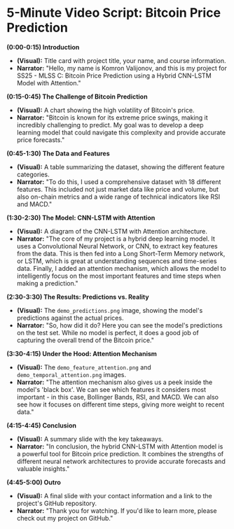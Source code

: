 
# 5-Minute Video Script: Bitcoin Price Prediction

**(0:00-0:15) Introduction**

*   **(Visual):** Title card with project title, your name, and course information.
*   **Narrator:** "Hello, my name is Komron Valijonov, and this is my project for SS25 - MLSS C: Bitcoin Price Prediction using a Hybrid CNN-LSTM Model with Attention."

**(0:15-0:45) The Challenge of Bitcoin Prediction**

*   **(Visual):** A chart showing the high volatility of Bitcoin's price.
*   **Narrator:** "Bitcoin is known for its extreme price swings, making it incredibly challenging to predict. My goal was to develop a deep learning model that could navigate this complexity and provide accurate price forecasts."

**(0:45-1:30) The Data and Features**

*   **(Visual):** A table summarizing the dataset, showing the different feature categories.
*   **Narrator:** "To do this, I used a comprehensive dataset with 18 different features. This included not just market data like price and volume, but also on-chain metrics and a wide range of technical indicators like RSI and MACD."

**(1:30-2:30) The Model: CNN-LSTM with Attention**

*   **(Visual):** A diagram of the CNN-LSTM with Attention architecture.
*   **Narrator:** "The core of my project is a hybrid deep learning model. It uses a Convolutional Neural Network, or CNN, to extract key features from the data. This is then fed into a Long Short-Term Memory network, or LSTM, which is great at understanding sequences and time-series data. Finally, I added an attention mechanism, which allows the model to intelligently focus on the most important features and time steps when making a prediction."

**(2:30-3:30) The Results: Predictions vs. Reality**

*   **(Visual):** The `demo_predictions.png` image, showing the model's predictions against the actual prices.
*   **Narrator:** "So, how did it do? Here you can see the model's predictions on the test set. While no model is perfect, it does a good job of capturing the overall trend of the Bitcoin price."

**(3:30-4:15) Under the Hood: Attention Mechanism**

*   **(Visual):** The `demo_feature_attention.png` and `demo_temporal_attention.png` images.
*   **Narrator:** "The attention mechanism also gives us a peek inside the model's 'black box'. We can see which features it considers most important - in this case, Bollinger Bands, RSI, and MACD. We can also see how it focuses on different time steps, giving more weight to recent data."

**(4:15-4:45) Conclusion**

*   **(Visual):** A summary slide with the key takeaways.
*   **Narrator:** "In conclusion, the hybrid CNN-LSTM with Attention model is a powerful tool for Bitcoin price prediction. It combines the strengths of different neural network architectures to provide accurate forecasts and valuable insights."

**(4:45-5:00) Outro**

*   **(Visual):** A final slide with your contact information and a link to the project's GitHub repository.
*   **Narrator:** "Thank you for watching. If you'd like to learn more, please check out my project on GitHub."
